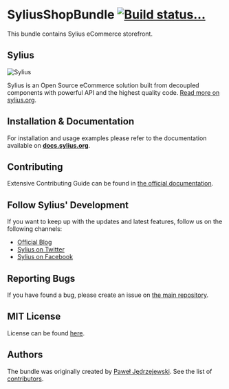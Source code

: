 SyliusShopBundle [![Build status...](https://secure.travis-ci.org/Sylius/SyliusShopBundle.png?branch=master)](http://travis-ci.org/Sylius/SyliusShopBundle)
================

This bundle contains Sylius eCommerce storefront. 

Sylius
------

![Sylius](https://dl.dropboxusercontent.com/u/46579820/sylius-logo.jpg)

Sylius is an Open Source eCommerce solution built from decoupled components with powerful API and the highest quality code. [Read more on sylius.org](http://sylius.org).

Installation & Documentation
----------------------------

For installation and usage examples please refer to the documentation available on [**docs.sylius.org**](http://docs.sylius.org).

Contributing
------------

Extensive Contributing Guide can be found in [the official documentation](http://docs.sylius.org/en/latest/contributing/index.html).

Follow Sylius' Development
--------------------------

If you want to keep up with the updates and latest features, follow us on the following channels:

* [Official Blog](https://sylius.org/blog)
* [Sylius on Twitter](https://twitter.com/Sylius)
* [Sylius on Facebook](https://facebook.com/SyliusEcommerce)

Reporting Bugs
--------------

If you have found a bug, please create an issue on [the main repository](https://github.com/Sylius/Sylius/issues).

MIT License
-----------

License can be found [here](https://github.com/Sylius/SyliusShopBundle/blob/master/LICENSE).

Authors
-------

The bundle was originally created by [Paweł Jędrzejewski](http://pjedrzejewski.com).
See the list of [contributors](https://github.com/Sylius/SyliusShopBundle/contributors).
